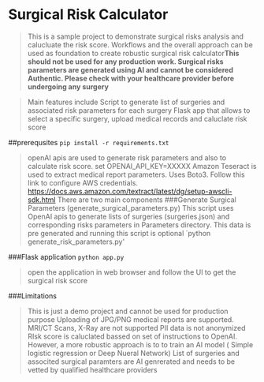 # Surgical Risk Calculator
> This is a sample project to demonstrate surgical risks analysis and calucluate the risk score. Workflows and the overall approach can be used as foundation to create robustic surgical risk calculator**This should not be used for any production work. Surgical risks parameters are generated using AI and cannot be considered Authentic. Please check with your healthcare provider before undergoing any surgery**

> Main features include
Script to generate list of surgeries and associated risk parameters for each surgery
Flask app that allows to select a specific surgery, upload medical records and caluclate risk score

##prerequsites
`pip install -r requirements.txt`
> openAI apis are used to generate risk parameters and also to calculate risk score. set OPENAI_API_KEY=XXXXX
>Amazon Teseract is used to extract medical report parameters. Uses Boto3. Follow this link to configure AWS credentials. https://docs.aws.amazon.com/textract/latest/dg/setup-awscli-sdk.html
> There are two main components 
###Generate Surgical Parameters (generate_surgical_parameters.py)
>This script uses OpenAI apis to generate lists of surgeries (surgeries.json) and corresponding risks parameters in Parameters directory. This data is pre generated and running this script is optional
`python generate_risk_parameters.py'

###Flask application
`python app.py`
> open the application in web browser and follow the UI to get the surgical risk score

###Limitations
> This is just a demo project and cannot be used for production purpose
> Uploading of JPG/PNG medical reports are supported. MRI/CT Scans, X-Ray are not supported
> PII data is not anonymized
> RIsk score is caluclated bassed on set of instructions to OpenAI. However, a more robustic approach is to to train an AI model ( Simple logistic regression or Deep Nueral Network)
 List of surgeries and associted surgical paramters are AI genrerated and needs to be vetted by qualified healthcare providers